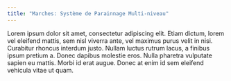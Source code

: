 ```yaml
---
title: "Marches: Système de Parainnage Multi-niveau"
---
```

 Lorem ipsum dolor sit amet, consectetur adipiscing elit. Etiam dictum, lorem vel eleifend mattis, sem nisl viverra ante, vel maximus purus velit in nisi. Curabitur rhoncus interdum justo. Nullam luctus rutrum lacus, a finibus ipsum pretium a. Donec dapibus molestie eros. Nulla pharetra vulputate sapien eu mattis. Morbi id erat augue. Donec at enim id sem eleifend vehicula vitae ut quam.